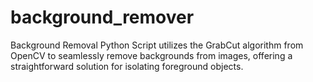 # background_remover
Background Removal Python Script utilizes the GrabCut algorithm from OpenCV to seamlessly remove backgrounds from images, offering a straightforward solution for isolating foreground objects.
